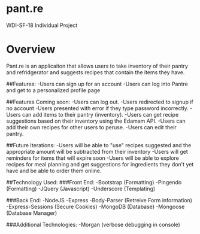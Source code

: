 # pant.re
WDI-SF-18 Individual Project

# Overview
Pant.re is an applicaiton that allows users to take inventory of their pantry and refridgerator and suggests recipes that contain the items they have.

##Features:
-Users can sign up for an account
-Users can log into Pantre and get to a personalized profile page

##Features Coming soon:
-Users can log out.
-Users redirected to signup if no account
-Users presented with error if they type password incorrectly.
-Users can add items to their pantry (inventory).
-Users can get recipe suggestions based on their inventory using the Edamam API.
-Users can add their own recipes for other users to peruse.
-Users can edit their pantry.

##Future Iterations:
-Users will be able to "use" recipes suggested and the appropriate amount will be subtracted from their inventory
-Users will get reminders for items that will expire soon
-Users will be able to explore recipes for meal planning and get suggestions for ingredients they don't yet have and be able to order them online.

##Technology Used:
###Front End:
-Bootstrap (Formatting)
-Pingendo (Formatting)
-JQuery (Javascript)
-Underscore (Templating)

###Back End:
-NodeJS
-Express
-Body-Parser (Retreive Form information)
-Express-Sessions (Secure Cookies)
-MongoDB (Database)
-Mongoose (Database Manager)

###Additional Technologies:
-Morgan (verbose debugging in console)
